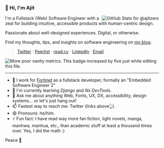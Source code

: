 ### 👋 Hi, I'm Ajit

<img
  align="right"
  alt="GitHub Stats for @ajitzero"
  src="https://github-readme-stats.vercel.app/api?username=ajitzero&theme=moltack&show_icons=true&count_private=true&hide_title=true"
  title="My GitHub Stats. Do the grades matter, though?"
/>

I'm a Fullstack (Web) Software Engineer with a zeal for building intuitive, accessible products with human-centric design.

Passionate about well-designed experiences. Digital, or otherwise.

Find my thoughts, tips, and insights on software engineering on [my blog](https://ajitpanigrahi.com "Ajit Panigrahi's Portfolio & Blog").

> [Twitter](https://twitter.com/ajitzero "Twitter: For immediate contact and replies")
· [Peerlist](https://peerlist.io/ajitzero "Peerlist: For my professional future")
· [read.cv](https://read.cv/ajit "CV: For my professional present")
· [LinkedIn](https://www.linkedin.com/in/ajitzero "LinkedIn: For my professional history")
· [Email](mailto:hello@ajitpanigrahi.com?subject=Hey%20I%20saw%20your%20GitHub%20Profile "Email: slow replies here")

![](https://komarev.com/ghpvc/?username=ajitzero&color=brightgreen "More poor vanity metrics. This badge increased by five just while editing this file.")

---

- 🔭 I work for [Fortinet](https://fortinet.com) as a fullstack developer, formally an "Embedded Software Engineer 2"
- 🌱 I'm currently learning *Django* and *Nx DevTools*.
- 💬 Ask me about anything Web, Fonts, UX, DX, accessibility, design systems... or let's just hang out!
- 📫 Fastest way to reach me: Twitter (links above👆).
- 😄 Pronouns: he/him.
- ⚡ Fun fact: I have read way more fan fiction, light novels, manga, manhwa, manhua, etc., than academic stuff at least a thousand times over. Yes, I did the math :)

Peace 💜
